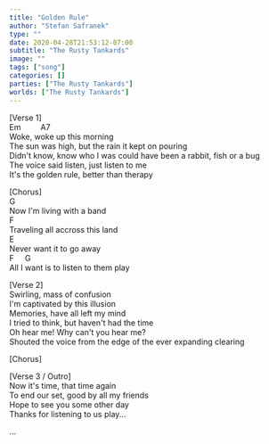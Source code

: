 ```yaml
---
title: "Golden Rule"
author: "Stefan Safranek"
type: ""
date: 2020-04-28T21:53:12-07:00
subtitle: "The Rusty Tankards"
image: ""
tags: ["song"]
categories: []
parties: ["The Rusty Tankards"]
worlds: ["The Rusty Tankards"]
---
```



[Verse 1] <br>
Em &nbsp; &nbsp; &nbsp; &nbsp; A7 <br>
Woke, woke up this morning <br>
The sun was high, but the rain it kept on pouring <br>
Didn't know, know who I was could have been a rabbit, fish or a bug <br>
The voice said listen, just listen to me <br>
It's the golden rule, better than therapy

[Chorus] <br>
G <br>
Now I'm living with a band <br>
F <br>
Traveling all accross this land <br>
E <br>
Never want it to go away <br>
F &nbsp; &nbsp; G <br>
All I want is to listen to them play

[Verse 2] <br>
Swirling, mass of confusion <br>
I'm captivated by this illusion <br>
Memories, have all left my mind <br>
I tried to think, but haven't had the time <br>
Oh hear me! Why can't you hear me? <br>
Shouted the voice from the edge of the ever expanding clearing

[Chorus]

[Verse 3 / Outro] <br>
Now it's time, that time again <br>
To end our set, good by all my friends <br>
Hope to see you some other day <br>
Thanks for listening to us play...

...
